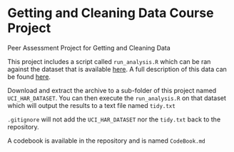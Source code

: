 Getting and Cleaning Data Course Project
=====================

Peer Assessment Project for Getting and Cleaning Data

This project includes a script called `run_analysis.R` which can be ran against the dataset that is available [here](https://d396qusza40orc.cloudfront.net/getdata%2Fprojectfiles%2FUCI%20HAR%20Dataset.zip). A full description of this data can be found [here](http://archive.ics.uci.edu/ml/datasets/Human+Activity+Recognition+Using+Smartphones).

Download and extract the archive to a sub-folder of this project named `UCI_HAR_DATASET`. You can then execute the `run_analysis.R` on that dataset which will output the results to a text file named `tidy.txt`

`.gitignore` will not add the `UCI_HAR_DATASET` nor the `tidy.txt` back to the repository.

A codebook is available in the repository and is named `CodeBook.md`